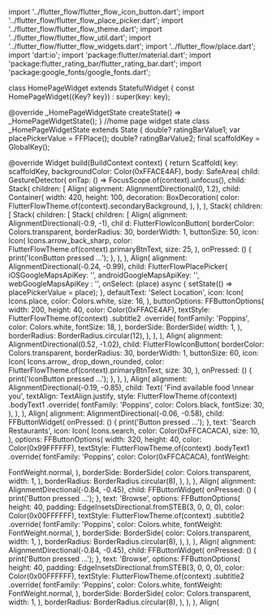 import '../flutter_flow/flutter_flow_icon_button.dart'; import '../flutter_flow/flutter_flow_place_picker.dart'; import '../flutter_flow/flutter_flow_theme.dart'; import '../flutter_flow/flutter_flow_util.dart'; import '../flutter_flow/flutter_flow_widgets.dart'; import '../flutter_flow/place.dart'; import 'dart:io'; import 'package:flutter/material.dart'; import 'package:flutter_rating_bar/flutter_rating_bar.dart'; import 'package:google_fonts/google_fonts.dart';

class HomePageWidget extends StatefulWidget { const HomePageWidget({Key? key}) : super(key: key);

@override _HomePageWidgetState createState() => _HomePageWidgetState(); } //home page widget state class _HomePageWidgetState extends State { double? ratingBarValue1; var placePickerValue = FFPlace(); double? ratingBarValue2; final scaffoldKey = GlobalKey();

@override Widget build(BuildContext context) { return Scaffold( key: scaffoldKey, backgroundColor: Color(0xFFACE4AF), body: SafeArea( child: GestureDetector( onTap: () => FocusScope.of(context).unfocus(), child: Stack( children: [ Align( alignment: AlignmentDirectional(0, 1.2), child: Container( width: 420, height: 100, decoration: BoxDecoration( color: FlutterFlowTheme.of(context).secondaryBackground, ), ), ), Stack( children: [ Stack( children: [ Stack( children: [ Align( alignment: AlignmentDirectional(-0.9, -1), chil
d: FlutterFlowIconButton( borderColor: Colors.transparent, borderRadius: 30, borderWidth: 1, buttonSize: 50, icon: Icon( Icons.arrow_back_sharp, color: FlutterFlowTheme.of(context).primaryBtnText, size: 25, ), 
onPressed: () { print('IconButton pressed ...'); }, ), ), Align( alignment: AlignmentDirectional(-0.24, -0.99), child: FlutterFlowPlacePicker( iOSGoogleMapsApiKey: '', androidGoogleMapsApiKey: '', webGoogleMapsApiKey
: '', onSelect: (place) async { setState(() => placePickerValue = place); }, defaultText: 'Select Location', icon: Icon( Icons.place, color: Colors.white, size: 16, ), buttonOptions: FFButtonOptions( width: 200, 
height: 40, color: Color(0xFFACE4AF), textStyle: FlutterFlowTheme.of(context) .subtitle2 .override( fontFamily: 'Poppins', color: Colors.white, fontSize: 18, ), borderSide: BorderSide( width: 1, ), borderRadius: BorderRadius.circular(12), ), ), ), Align( alignment: AlignmentDirectional(0.52, -1.02), child: FlutterFlowIconButton( borderColor: Colors.transparent, borderRadius: 30, borderWidth: 1, buttonSize: 60, icon: Icon( Icons.arrow_
drop_down_rounded, color: FlutterFlowTheme.of(context).primaryBtnText,
size: 30, ), onPressed: () { print('IconButton pressed ...'); }, ), ), Align( alignment: AlignmentDirectional(-0.19, -0.85), child: Text( 'Find available food \nnear you', 
textAlign: TextAlign.justify, style: FlutterFlowTheme.of(context) .bodyText1 .override( fontFamily: 'Poppins', color: Colors.black, fontSize: 30, ), ), ), Align( alignment: AlignmentDirectional(-0.06, -0.58), child: FFButtonWidget( onPressed: () { print('Button pressed ...'); }, text: 'Search Restaurants', icon: Icon( Icons.search, color: Color(0xFFCACACA), size: 10, ), options: FFButtonOptions( width: 320, height: 40, color: Color(0x99FFFFFF), textStyle: FlutterFlowTheme.of(context) .bodyText1 .override( fontFamily: 'Poppins', color: Color(0xFFCACACA), fontWeight:

FontWeight.normal, ), borderSide: BorderSide( color: Colors.transparent, width: 1, ), borderRadius: BorderRadius.circular(8), ), ), ), Align( alignment: AlignmentDirectional(-0.84, -0.45), child: FFButtonWidget( onPressed: () {
print('Button pressed ...'); }, 
text: 'Browse', options: FFButtonOptions( height: 40, padding: EdgeInsetsDirectional.fromSTEB(3, 0, 0, 0), color: Color(0x00FFFFFF), textStyle: FlutterFlowTheme.of(context) .subtitle2 .override( fontFamily: 'Poppins', 
color: Colors.white, fontWeight: 
FontWeight.normal, ), borderSide: BorderSide( color: Colors.transparent, width: 1, ), borderRadius: BorderRadius.circular(8), ), ), ), Align( alignment: AlignmentDirectional(-0.84, -0.45), child: FFButtonWidget( onPressed: () { print('Button pressed ...'); }, 
text: 'Browse', options: FFButtonOptions( height: 40, padding: EdgeInsetsDirectional.fromSTEB(3, 0, 0, 0), color: Color(0x00FFFFFF), textStyle: FlutterFlowTheme.of(context) .subtitle2 .override( fontFamily: 'Poppins', color: Colors.white, 
fontWeight: FontWeight.normal, ), borderSide: BorderSide( color: Colors.transparent, width: 1, ), borderRadius: BorderRadius.circular(8), ), ), ), Align(



